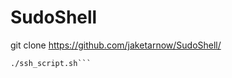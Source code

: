 # SudoShell

git clone https://github.com/jaketarnow/SudoShell/
```chmod +x ssh_script.sh
./ssh_script.sh```
